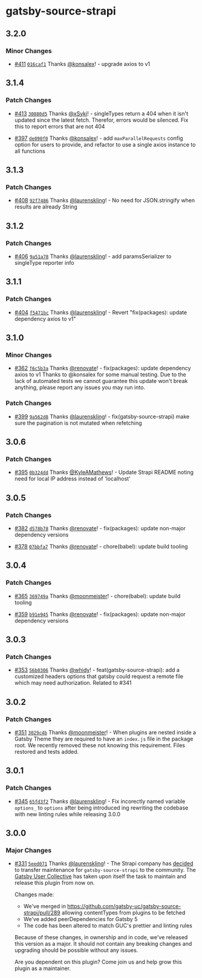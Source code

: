# gatsby-source-strapi

## 3.2.0

### Minor Changes

- [#411](https://github.com/gatsby-uc/plugins/pull/411) [`016caf1`](https://github.com/gatsby-uc/plugins/commit/016caf17372c5623f98b88846ebe9299bf7fe796) Thanks [@konsalex](https://github.com/konsalex)! - upgrade axios to v1

## 3.1.4

### Patch Changes

- [#413](https://github.com/gatsby-uc/plugins/pull/413) [`30880d5`](https://github.com/gatsby-uc/plugins/commit/30880d508a36b7b7958b3fa9a7770cff0b050ce9) Thanks [@xSyki](https://github.com/xSyki)! - singleTypes return a 404 when it isn't updated since the latest fetch. Therefor, errors would be silenced. Fix this to report errors that are not 404

- [#397](https://github.com/gatsby-uc/plugins/pull/397) [`de090f0`](https://github.com/gatsby-uc/plugins/commit/de090f0dd500e811b1345555c16a5f68c8f71c94) Thanks [@konsalex](https://github.com/konsalex)! - add `maxParallelRequests` config option for users to provide, and refactor to use a single axios instance to all functions

## 3.1.3

### Patch Changes

- [#408](https://github.com/gatsby-uc/plugins/pull/408) [`92f7486`](https://github.com/gatsby-uc/plugins/commit/92f748667ddbbeb4ec72dfab7808e81cc1b98f82) Thanks [@laurenskling](https://github.com/laurenskling)! - No need for JSON.stringify when results are already String

## 3.1.2

### Patch Changes

- [#406](https://github.com/gatsby-uc/plugins/pull/406) [`9a51a78`](https://github.com/gatsby-uc/plugins/commit/9a51a7825caebeb6c9af0a34ffb46aa19d9aa003) Thanks [@laurenskling](https://github.com/laurenskling)! - add paramsSerializer to singleType reporter info

## 3.1.1

### Patch Changes

- [#404](https://github.com/gatsby-uc/plugins/pull/404) [`f5471bc`](https://github.com/gatsby-uc/plugins/commit/f5471bcaaade77037561d8e6288e0ce038cf1700) Thanks [@laurenskling](https://github.com/laurenskling)! - Revert "fix(packages): update dependency axios to v1"

## 3.1.0

### Minor Changes

- [#362](https://github.com/gatsby-uc/plugins/pull/362) [`f6c5b3a`](https://github.com/gatsby-uc/plugins/commit/f6c5b3a0d91b7817115a0794ade2685e0a43467e) Thanks [@renovate](https://github.com/apps/renovate)! - fix(packages): update dependency axios to v1
  Thanks to @konsalex for some manual testing. Due to the lack of automated tests we cannot guarantee this update won't break anything, please report any issues you may run into.

### Patch Changes

- [#399](https://github.com/gatsby-uc/plugins/pull/399) [`9a562d8`](https://github.com/gatsby-uc/plugins/commit/9a562d82db14048c698d2f0a009fe76ec48320a7) Thanks [@laurenskling](https://github.com/laurenskling)! - fix(gatsby-source-strapi) make sure the pagination is not mutated when refetching

## 3.0.6

### Patch Changes

- [#395](https://github.com/gatsby-uc/plugins/pull/395) [`0b324dd`](https://github.com/gatsby-uc/plugins/commit/0b324dd7c5391457043974e257d9cf837810f8aa) Thanks [@KyleAMathews](https://github.com/KyleAMathews)! - Update Strapi README noting need for local IP address instead of 'localhost'

## 3.0.5

### Patch Changes

- [#382](https://github.com/gatsby-uc/plugins/pull/382) [`d578b78`](https://github.com/gatsby-uc/plugins/commit/d578b7896f804716a4c2222385c19be11c27bdf4) Thanks [@renovate](https://github.com/apps/renovate)! - fix(packages): update non-major dependency versions

- [#378](https://github.com/gatsby-uc/plugins/pull/378) [`07bbfa7`](https://github.com/gatsby-uc/plugins/commit/07bbfa7c434b8543a7d15c5f2e87ac48705aa593) Thanks [@renovate](https://github.com/apps/renovate)! - chore(babel): update build tooling

## 3.0.4

### Patch Changes

- [#365](https://github.com/gatsby-uc/plugins/pull/365) [`369749a`](https://github.com/gatsby-uc/plugins/commit/369749a50931bc073ba25815dc6d1e6561de28de) Thanks [@moonmeister](https://github.com/moonmeister)! - chore(babel): update build tooling

- [#359](https://github.com/gatsby-uc/plugins/pull/359) [`b91e945`](https://github.com/gatsby-uc/plugins/commit/b91e945ebb0a25249f8432fa682bd771407c3b04) Thanks [@renovate](https://github.com/apps/renovate)! - fix(packages): update non-major dependency versions

## 3.0.3

### Patch Changes

- [#353](https://github.com/gatsby-uc/plugins/pull/353) [`56b0306`](https://github.com/gatsby-uc/plugins/commit/56b0306e48b265d29f4fb665727a002c79bc34b0) Thanks [@whidy](https://github.com/whidy)! - feat(gatsby-source-strapi): add a customized headers options that gatsby could request a remote file which may need authorization. Related to #341

## 3.0.2

### Patch Changes

- [#351](https://github.com/gatsby-uc/plugins/pull/351) [`3029c4b`](https://github.com/gatsby-uc/plugins/commit/3029c4bd65bbc5bc5203c19bd93c392934518136) Thanks [@moonmeister](https://github.com/moonmeister)! - When plugins are nested inside a Gatsby Theme they are required to have an `index.js` file in the package root. We recently removed these not knowing this requirement. Files restored and tests added.

## 3.0.1

### Patch Changes

- [#345](https://github.com/gatsby-uc/plugins/pull/345) [`65fd3f2`](https://github.com/gatsby-uc/plugins/commit/65fd3f28db83a8db0070eb8b041b212a28f5e46b) Thanks [@laurenskling](https://github.com/laurenskling)! - Fix incorectly named variable `options_` to `options` after being introduced ing rewriting the codebase with new linting rules while releasing 3.0.0

## 3.0.0

### Major Changes

- [#331](https://github.com/gatsby-uc/plugins/pull/331) [`5eed071`](https://github.com/gatsby-uc/plugins/commit/5eed0719437c457c3ab54ee1f261d3d62cd6beae) Thanks [@laurenskling](https://github.com/laurenskling)! - The Strapi company has [decided](https://github.com/gatsby-uc/gatsby-source-strapi/issues/352#issuecomment-1349139258) to transfer maintenance for `gatsby-source-strapi` to the community. The [Gatsby User Collective](https://github.com/gatsby-uc/plugins) has taken upon itself the task to maintain and release this plugin from now on.

  Changes made:

  - We've merged in https://github.com/gatsby-uc/gatsby-source-strapi/pull/289 allowing contentTypes from plugins to be fetched
  - We've added peerDependencies for Gatsby 5
  - The code has been altered to match GUC's prettier and linting rules

  Because of these changes, in ownership and in code, we've released this version as a major. It should not contain any breaking changes and upgrading should be possible without any issues.

  Are you dependent on this plugin? Come join us and help grow this plugin as a maintainer.
